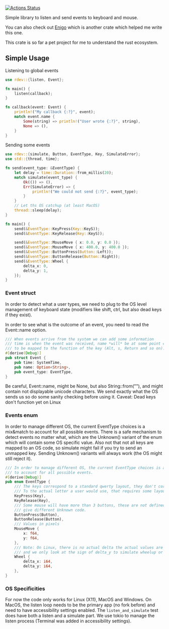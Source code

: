 [![Actions Status](https://github.com/Narsil/rdev/workflows/rust/badge.svg)](https://github.com/Narsil/rdev/actions)

Simple library to listen and send events to keyboard and mouse.

You can also check out [Enigo](https://github.com/Enigo-rs/Enigo) which is another
crate which helped me write this one.

This crate is so far a pet project for me to understand the rust ecosystem.

## Simple Usage

Listening to global events

```rust
use rdev::{listen, Event};

fn main() {
    listen(callback);
}

fn callback(event: Event) {
    println!("My callback {:?}", event);
    match event.name {
        Some(string) => println!("User wrote {:?}", string),
        None => (),
    }
}
```

Sending some events

```rust
use rdev::{simulate, Button, EventType, Key, SimulateError};
use std::{thread, time};

fn send(event_type: &EventType) {
    let delay = time::Duration::from_millis(20);
    match simulate(event_type) {
        Ok(()) => (),
        Err(SimulateError) => {
            println!("We could not send {:?}", event_type);
        }
    }
    // Let ths OS catchup (at least MacOS)
    thread::sleep(delay);
}

fn main() {
    send(&EventType::KeyPress(Key::KeyS));
    send(&EventType::KeyRelease(Key::KeyS));

    send(&EventType::MouseMove { x: 0.0, y: 0.0 });
    send(&EventType::MouseMove { x: 400.0, y: 400.0 });
    send(&EventType::ButtonPress(Button::Left));
    send(&EventType::ButtonRelease(Button::Right));
    send(&EventType::Wheel {
        delta_x: 0,
        delta_y: 1,
    });
}
```

### Event struct

In order to detect what a user types, we need to plug to the OS level management
of keyboard state (modifiers like shift, ctrl, but also dead keys if they exist).

In order to see what is the outcome of an event, you need to read the Event::name option.

```rust
/// When events arrive from the system we can add some information
/// time is when the event was received, name *will* be at some point changed
/// to be mapped to the function of the key (Alt, s, Return and so on).
#[derive(Debug)]
pub struct Event {
    pub time: SystemTime,
    pub name: Option<String>,
    pub event_type: EventType,
}
```

Be careful, Event::name, might be None, but also String::from(""), and might contain
not displayable unicode characters. We send exactly what the OS sends us so do some sanity checking
before using it.
Caveat: Dead keys don't function yet on Linux

### Events enum

In order to manage different OS, the current EventType choices is a mix&match
to account for all possible events.
There is a safe mechanism to detect events no matter what, which are the
Unknown() variant of the enum which will contain some OS specific value.
Also not that not all keys are mapped to an OS code, so simulate might fail if you
try to send an unmapped key. Sending Unknown() variants will always work (the OS might
still reject it).

```rust
/// In order to manage different OS, the current EventType choices is a mix&match
/// to account for all possible events.
#[derive(Debug)]
pub enum EventType {
    /// The keys correspond to a standard qwerty layout, they don't correspond
    /// To the actual letter a user would use, that requires some layout logic to be added.
    KeyPress(Key),
    KeyRelease(Key),
    /// Some mouse will have more than 3 buttons, these are not defined, and different OS will
    /// give different Unknown code.
    ButtonPress(Button),
    ButtonRelease(Button),
    /// Values in pixels
    MouseMove {
        x: f64,
        y: f64,
    },
    /// Note: On Linux, there is no actual delta the actual values are ignored for delta_x
    /// and we only look at the sign of delta_y to simulate wheelup or wheeldown.
    Wheel {
        delta_x: i64,
        delta_y: i64,
    },
}
```

### OS Specificities

For now the code only works for Linux (X11), MacOS and Windows. On MacOS, the listen
loop needs to be the primary app (no fork before) and need to have accessibility
settings enabled. The `listen_and_simulate` test does have both a listen and a simulate part.
We use tokio to manage the listen process (Terminal was added in accessibility settings).
